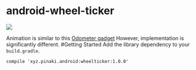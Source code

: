 # android-wheel-ticker
![](https://github.com/spinaki/android-wheel-ticker/blob/master/assets/compress.gif)

Animation is similar to this [Odometer gadget](http://kevindion.com/2010/12/android-odometer-ui-tutorial-part-1/)
However, implementation is significantly different.
#Getting Started
Add the library dependency to your `build.gradle`.
~~~~
compile 'xyz.pinaki.android:wheelticker:1.0.0'
~~~~
